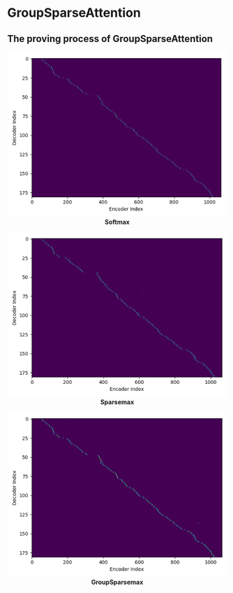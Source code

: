 

GroupSparseAttention
====  

The proving process of GroupSparseAttention
----



<p align="center">
  <img src="https://github.com/JiabinXue/GroupSparseAttention/blob/master/figure/softmax.png?raw=true"><br>
  <b>Softmax</b>
</p>


<p align="center">
  <img src="https://github.com/JiabinXue/GroupSparseAttention/blob/master/figure/Sparsemax.png?raw=true"><br>
  <b>Sparsemax</b>
</p>

<p align="center">
  <img src="https://github.com/JiabinXue/GroupSparseAttention/blob/master/figure/GroupSparse.png?raw=true"><br>
  <b>GroupSparsemax</b>
</p>
